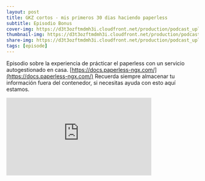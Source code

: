 ```yaml
---
layout: post
title: GKZ cortos - mis primeros 30 dias haciendo paperless
subtitle: Episodio Bonus
cover-img: https://d3t3ozftmdmh3i.cloudfront.net/production/podcast_uploaded_episode/14743809/14743809-1708891245734-184b3762b3bb7.jpg
thumbnail-img: https://d3t3ozftmdmh3i.cloudfront.net/production/podcast_uploaded_episode/14743809/14743809-1708891245734-184b3762b3bb7.jpg
share-img: https://d3t3ozftmdmh3i.cloudfront.net/production/podcast_uploaded_episode/14743809/14743809-1708891245734-184b3762b3bb7.jpg
tags: [episode]
---
```


Episodio sobre la experiencia de prácticar el paperless con un servicio autogestionado en casa. [https://docs.paperless-ngx.com/](https://docs.paperless-ngx.com/) Recuerda siempre almacenar tu información fuera del contenedor, si necesitas ayuda con esto aquí estamos.
<iframe src='https://podcasters.spotify.com/pod/show/geekingzone/embed/episodes/GKZ-cortos---mis-primeros-30-das-haciendo-paperless-e2g8mts' height='204px' width='380px' frameborder='0' scrolling='no'></iframe>